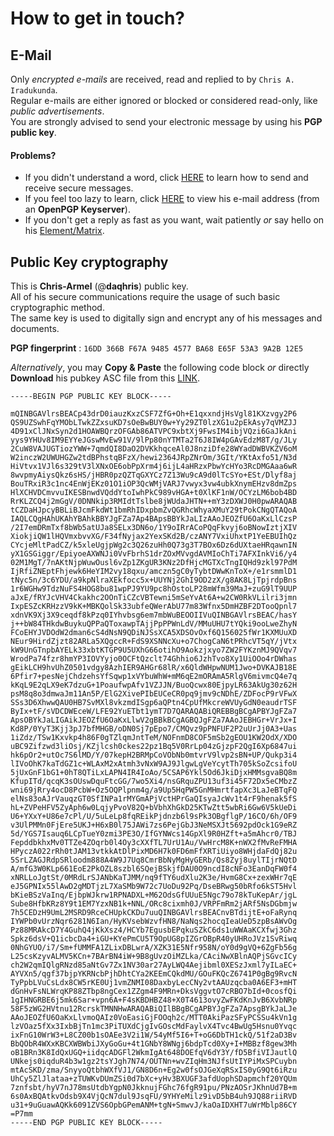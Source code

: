 # How to get in touch? 
## E-Mail
Only _encrypted e-mails_ are received, read and replied to by `Chris A. Iradukunda`.  
Regular e-mails are either ignored or blocked or considered read-only, like _public advertisements_.  
You are strongly advised to send your electronic message by using his __PGP public key__.   
#### Problems?
- If you didn't understand a word, click [HERE](https://emailselfdefense.fsf.org/en/) to learn how to send and receive secure messages.  
- If you feel too lazy to learn, click [HERE](https://keyserver.ubuntu.com/pks/lookup?search=0x9A2B12E5&options=mr&op=index) to view his e-mail address (from an __OpenPGP Keyserver__).  
- If you don't get a reply as fast as you want, wait patiently _or_ say hello on his [Element/Matrix](https://matrix.to/#/@daqhris:matrix.org).

## Public Key cryptography
This is __Chris-Armel__ (@__daqhris__) public key.  
All of his secure communications require the usage of such basic cryptographic method.  
The same key is used to digitally sign and encrypt any of his messages and documents.   

__PGP fingerprint__ : `16DD 366B F67A 9485 4577 BA68 E65F 53A3 9A2B 12E5`  

_Alternatively_, you may __Copy & Paste__ the following code block _or_ directly 
__Download__ his pubkey ASC file from this [LINK](https://daqhris.com/keys/Chris-A-Iradukunda_0x9A2B12E5.asc).  

```
-----BEGIN PGP PUBLIC KEY BLOCK-----

mQINBGAVlrsBEACp43drD0iauzKxzCSF7ZfG+Oh+E1qxxndjHsVgl81KXzvgy2P6
QS9UZSwhFqYMObLTwkZZxsuKD7sOeBwBUY0w+Yy29ZT0lzXG1u2pEkAsy7qVMZJJ
4D91xClJNxSyn2d1HOAWBQrzOFGAb86ATVPC9xbtXj9FwsIM4ibjVQzi6GaJkAni
yys9YHUv8IM9EYYeJGswMvEw91V/9lPp80nYTMTa2T6J8IW4pGAvEdzM8T/g/JLy
2CuW8VAJUGTiozYWW+7qmdQI8DaO2DVKkhqceAl0J8nziDfe28WYadDWBVKZV6oM
W2inczW2UWUHGZw2tdBPhstqBFzX/hewi2364JRpZNrOm/3GIt/YKtAxfo51/N3d
HiVtvx1VJl6s329tV3lXNxOE6obPpXrm4j6ijL4aHRzxPbwYcHYo3RcDMGAaa6wR
8wvpmyAiysQkz6sHS/jHBR0pzQZTqGXYCz7Z13Wu9cA9d0lTcSYo+ESt/Dlyf8aj
BouTRxiR3c1nc4EnWjEKz01O1iOP3QcWMjVARJ7vwyx3vw4ubkXnymEHzv8dmZps
HlXCHVDCmvvuIKESBnwdVQddYtoIwhPkC989vHGA+t0XlKF1nW/OCYzLM6bob4BD
RrKLZCQ4j2mGgV/0DNNkip3RMIdtTslbe8jWUdaJHTN++mY3zDXWJ0H0pwARAQAB
tCZDaHJpcyBBLiBJcmFkdWt1bmRhIDxpbmZvQGRhcWhyaXMuY29tPokCNgQTAQoA
IAQLCQgHAhUKAhYBAhkBBYJgFZa7Ap4BApsBBYkJaLIzAAoJEOZfU6OaKxLlCzsP
/2I7emDRmTxf8bWb5atUJa8SELx3DN6o/1Y9oIRrACoPQqFkvyj6oBNowIztjXIV
XiokjiQW1lHQVmxbvvXG/F34fNyjax2YexSKd2B/czANY7VxiUhxtP1YeEBUIhQz
CYcjeMltPadCZ/k5xleUgjpWg2c3Q26zuHh0Q73g3T7BOx6Dz6dUXtaeHRqawnIN
yX1GSGiggr/EpiyoeAXWNJi0VvFbrhS1drZOxMVvgdAVMIoChTi7AFXInkVi6/y4
02M1MgT/7nAKtNjpWuwOusl6vZp1ZKgUR3KNz2DfHjcMGTXcTngIQHd9zkl97PdM
IjRfiZNEptFhjewk6HeYIM2vy18qxu/amczn5gC0yTybtDWwKnToX+/e1rsmmlD1
tNyc5n/3c6YDU/a9kpNlraXEkfocc5x+UUYNj2GhI9OD2zX/g8AK8LjTpjrdpBns
1r6WGHw9TdzNuFS4HOG8bu81wpPJ9YU9pc8hOstoLP28mWfm39MaJ+zuG9lT9UUP
aJxE/fRYJcVHV4Ckakhc2OOnTiCZcVBTewni5mSeYvAt6A+w2CW0RkVLilri3jmn
IxpESZcKRHzzV9kK+MBKQolSk33ubfeQWerAbU77m83Wfnx5DmHZBF2DTooQpnl7
xdnVK9Xj3X9ceqdf8kPzq0IYhvbsg6em7mbWuBEOOIIVuQINBGAVlrsBEAC/hasY
j++bW84THkdwBuykuQPPaQToxawpTAjjPpPPWnLdV/MMuUHU7tYQki9ooLweZhyN
FCoEHYJVDOdW2dman6cS4dNsN9QDiNJSsXCA5XDSOvOxf6Q156025fWr1KXMUuXD
NEur9HirdZjzt82ARLa5XQgccR+FdS9XSNNcXu+o7ChogCaN6tPRhcVT5qY/jVtx
kW9UnGTnpbAYELk33xbtKTGP9U5UXhG66otihO9Aokzjxyo7ZW2FYKznMJ9QVqv7
WrodPa74fzr8hmYP3IOVYyjo0OCFtQzclt74Ghhio6JzhTvo8Xy1UiOOo4rDWhas
gEikLCH9hvUhZ0501vdgy8AzhIER9AHGr68lR/x6QldWHpwNUM1Jwo+DVKAJB18E
6Pfir7+pesNejChdzehsYfSqwp1xVYbuWhW+mM6qE2mORAmA5RlgV6mivmcQ4e7q
kKqL9E2qLX9eK7dzuG+1PoaufwpAfv1VZJJN/BuoQcwx80EjpyLR63AkUg30z62H
psM8q8o3dmwaJm11An5P/ElG2XivePIbEUCeCR0pq9jmv9cNDhE/ZDFocP9rVFwX
SSs3D6XhwwQAU0HB7SvMXl8vkzmdISgp6aQPtn4CpUfMkcreWVUyGdN0eaudrTSF
ByIx+tF/sVDCDWEceW/LFE92YuETbt1ymT7D7QARAQABiQREBBgBCgAPBYJgFZa7
ApsOBYkJaLIGAikJEOZfU6OaKxLlwV2gBBkBCgAGBQJgFZa7AAoJEBHGr+VrJx+I
Kd8P/0YyT3Kjj3pJ7bfMHGB/oDN0Sj7pEpo7/CMQvz9pPNFUF2P2uUrJj0A3+Uas
1iZdz/TSw1Kxvkp4h86F0gTZlqmJntTeM/NOFnmD8COF5mSb2gEOU1KW2OdX/XDO
uBC9Zifzwd3liOsj/KZjlcsh0ckes22pz1Bq5V0RrLp04zGjzpF2QgI6Xp6847ui
hk6pOr2+utOc7S6lMD/Y/07kepH2BRMpCoVObNb0mtvrV9lvp2sBN+UP/Qukp3i4
lIVoOhK7kaTdGZ1c+WLAxM2xAtmh3vNxW9AJ9JlgwLgVeYcytTh705kSoZcsifoU
5jUxGnF1bG1+0hT8QTiLxLAPN4IR4IoAo/5CSAP6Ykl5Od6JkiDjxHMMsgvaBQ8m
KfupITd/qcqK3sOUswDquFtcGG/7wo5Xi4/nsGRquZPU13uf3i45F72Dx5eCMbzZ
wni69jRry4ocD8PcbW+Oz5OQPlpnm4g/a9Up5HqPW5GnMHmrtfapXc3LaJeBTqFQ
elNs83oAJrVauqzGT0SfINPa1rMYGmAPjVctHPrGaQIsyaJcWv1t4rF9henak5fS
hL+ZVPeHFV5ZyAph6w0LqjyPvoV82Q+bVbhXhGkD25KTwZtt5wbRi6Gw6V5kUeDi
U6+YXxY+U86e7cPl/U/5uLeLp8fqREikPjdnzb6l9sPk3OBgflgP/16CO/6h/OF9
v3UlPMMn0FjEre5UKJ+H6xB0l75JAWi7zs6PejGbJ3NeMSXJt5692pdOck1G9eRZ
5d/YGS7Isauq6LCpTueY0zmi3PE3O/IfGYNWcs14GpXl9R0HZft+a5mAhcr0/TBJ
FepddbkhxMv0TTZe4ZOqrb0l4Oy3cXXfTL7UrU1Au/VwHrcM8K+nWX2fMvReFMHA
HPyczA022rRh0tJAM13vtkkAtDlPixMD6H7k0FD6mFfXRTiUiyo8WHjdaFdQj82u
5SrLZAGJRdpSRloodm888A4W9J7Uq8CmrBbNyMgHyGERb/Qs8Zyj8uylTIjrNQtD
A/mfG3W0KLp661EoE2PkOZL8szbl6SQejBSkjfDAU0O9ncdI8cNFo3EanDqFW0f4
xNRLLoJgtSt/0MRdLrSJANbKaTJMM/nq9fTY6udXlu2K3e/HvmG8Cx+zexWHr7qE
eJ5GPNIx55lAwD2gMDTjzL7XaSMb9W72c7UoDu92Pq/DseBRwg50bRfo6kST5Hvl
bKieBSzVaInq/EjbpWJkrw1RPNADXL+M62OdsGfUUuE5Ngc79o78kTuKepAr/jgL
Sube8HfbKRz8Y9t1EM7YzxNB1k+NNL/ORc8cixmh0J/VRPFmRm2jARf5NsDGbmjw
7h5CEDzH9UmL2MSRD9RceCHUpkCKDu7uuQINBGAVlrsBEACnvBTdijtE+oFaRynq
IYWPb0vUrzNqr6281N6Ian/HyKVsebWzvfHN8/NaNqs2hocqIeaUeD5zpBsAWvOg
Pz88MRAkcD7Y4GuhQ4jKkXsz4/HCYb7EgusbEPqkuSZkC6ds1uWWAaKCXfwj3Ghz
Spkz6dsV+Q1icbcDa4+iGU+KYePmCU5T9OpUG8pIZGrOBpR40yUHRoJVz1SvRiwq
0NhGYUO/i7/Sm+fUMMFA1ZLixDBLwrA/XZK31E5Nfr958N/oY0d9gVQ+6ZgFb56g
L25csKzyvALMV5KCn+7BArBN4iW+9B8gUvzOiMZLka/CAciNwXBlnAQPjSGvcICy
ch2W2qmIQlgRNzd85aNtGv7Zx1NV30ar27AyLWQ4Aejibml0XESzJxml7yILaEC+
AYVXn5/qgf37bjpYKRNcbPjhDhtCYa2KEEmCQkdMU/GOuFKQcZ6741P0gBg9RvcN
TyPpbLVuCsLdx8CW5rKE0Uj1vmZNMI08DaxbyLecCNy2vtAAUzqcba0A6EF3+mHT
dGnHvFsNLWrqKP88ZTbp8ngCex1ZZgm4F9MRn+DksVggvtO7cRBO7bId+0cosfQi
1gIHNGRBE6j5mk6Sar+vpn6A+F4sKBDHBZ48+X0T4613ovyZwFKdKnJvB6XvbNRp
58F5zWG2HVtnu12RcrskTMNNHwARAQABiQIlBBgBCgAPBYJgFZa7ApsgBYkJaLJe
AAoJEOZfU6OaKxLlvmoQAIz0VoEasiGjFOOqh2c/MTT0AkiPazSFyPCSSu4kVn1g
lzVOaz5fXx3IxbBjTn1mc3PiTUXdCjgIvGOscMdFaylvX4Tvc4BwUg5Hsnu0Yvqc
ixFnG10WrW3+L8CZ00b1sOAEe3V2i1W/54yMf5I6+T+oG6DbTH1ckQ/51f2aD3Bv
BbQObR4WXxKBCXWBWbiJXyGoGu+4t1GNbY8WNgj6bdpTcd0Xy+I+MBBzf8gew3Mh
oB1BRn3K8IdQxUGQ+iidqcADGFl2WkmIgAt648DOEfqV6dY3Y/fD5BfiVIJautlQ
UNkejs0iqduR4b3w1gz2tsYJgh7N74/OUTNn+wvZIqHm3NJfsUtIYPiMxSPCuybn
mtAcSKD/zma/SnyyoQtbhWXfVJ1/GN8D6n+Eg2w0fsOJGeXqRSxIS0yG9Qt6iRzu
UhCy5ZlJlataa+zTUWKvDUmZSi0d7bXc+yHv3BXUGF3afdUophSDapmchf20YQUm
7znfsbt/hyV7nJ78msUtdbYgpN0JkknujFGhc76fgR91pu/PNzAOSrJKhnUd7B+m
6s0AxBQAtkvOdsb9X4VjQcN7dul9JsqFU/9YHYeMilz9ivD5bB4uh9JQ88riiRVD
u31+9uGuawAQKk6091ZVS6OpbGPemANM+tgN+SmwvJ/kaOaIDXHT7uWrMblp86CY
=P7mm
-----END PGP PUBLIC KEY BLOCK-----
```
